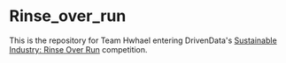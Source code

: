 # Rinse_over_run

This is the repository for Team Hwhael entering DrivenData's [Sustainable Industry: Rinse Over Run](https://www.drivendata.org/competitions/56/predict-cleaning-time-series/page/124/) competition.
